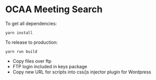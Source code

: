 # OCAA Meeting Search

To get all dependencies:

`yarn install`

To release to production:

`yarn run build`
- Copy files over ftp
- FTP login included in keys package
- Copy new URL for scripts into css/js injector plugin for Wordpress